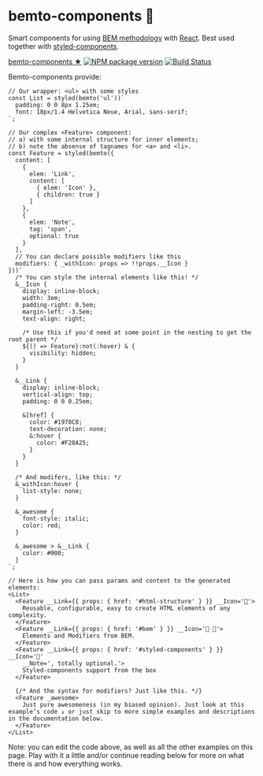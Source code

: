 # bemto-components 🍱

Smart components for using [BEM methodology](https://en.bem.info/methodology/quick-start/) with [React](https://reactjs.org/). Best used together with [styled-components](https://www.styled-components.com/).

<a class="github-button" href="https://github.com/kizu/bemto-components" data-show-count="true" aria-label="Star kizu/bemto-components on GitHub">bemto-components ★</a>
[![NPM package version][version]][version-link] 
[![Build Status][build]][build-link]

[build]: https://travis-ci.org/kizu/bemto-components.svg?branch=master
[build-link]: https://travis-ci.org/kizu/bemto-components
[version]: https://img.shields.io/npm/v/bemto-components.svg
[version-link]: https://www.npmjs.com/package/bemto-components

Bemto-components provide:

    // Our wrapper: <ul> with some styles
    const List = styled(bemto('ul'))`
      padding: 0 0 8px 1.25em;
      font: 18px/1.4 Helvetica Neue, Arial, sans-serif;
    `;

    // Our complex <Feature> component:
    // a) with some internal structure for inner elements;
    // b) note the absense of tagnames for <a> and <li>.
    const Feature = styled(bemto({
      content: [
        {
          elem: 'Link',
          content: [
            { elem: 'Icon' },
            { children: true }
          ]
        },
        {
          elem: 'Note',
          tag: 'span',
          optional: true
        }
      ],
      // You can declare possible modifiers like this
      modifiers: { _withIcon: props => !!props.__Icon }
    }))`
      /* You can style the internal elements like this! */
      &__Icon {
        display: inline-block;
        width: 3em;
        padding-right: 0.5em;
        margin-left: -3.5em;
        text-align: right;

        /* Use this if you'd need at some point in the nesting to get the root parent */
        ${() => Feature}:not(:hover) & {
          visibility: hidden;
        }
      }

      &__Link {
        display: inline-block;
        vertical-align: top;
        padding: 0 0 0.25em;

        &[href] {
          color: #1978C8;
          text-decoration: none;
          &:hover {
            color: #F28A25;
          }
        }
      }

      /* And modifers, like this: */
      &_withIcon:hover {
        list-style: none;
      }

      &_awesome {
        font-style: italic;
        color: red;
      }

      &_awesome > &__Link {
        color: #000;
      }
    `;

    // Here is how you can pass params and content to the generated elements:
    <List>
      <Feature __Link={{ props: { href: '#html-structure' } }} __Icon='🍢'>
        Reusable, configurable, easy to create HTML elements of any complexity.
      </Feature>
      <Feature __Link={{ props: { href: '#bem' } }} __Icon='🍙 🍣'>
        Elements and Modifiers from BEM.
      </Feature>
      <Feature __Link={{ props: { href: '#styled-components' } }} __Icon='💅'
        __Note=', totally optional.'>
        Styled-components support from the box
      </Feature>

      {/* And the syntax for modifiers? Just like this. */}
      <Feature _awesome>
        Just pure awesomeness (in my biased opinion). Just look at this example’s code ↓ or just skip to more simple examples and descriptions in the documentation below.
      </Feature>
    </List>

Note: you can edit the code above, as well as all the other examples on this page. Play with it a little and/or continue reading below for more on what there is and how everything works.
